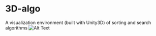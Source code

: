 # 3D-algo
A visualization environment (built with Unity3D) of sorting and search algorithms
![Alt Text](https://imgur.com/a/OC0GSUo)
